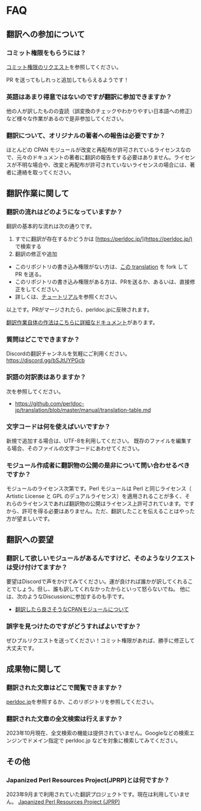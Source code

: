 # FAQ

## 翻訳への参加について

### コミット権限をもらうには？

[コミット権限のリクエスト](https://github.com/perldoc-jp/wg-perl-document/issues/28)を参照してください。

PR を送ってもしれっと追加してもらえるようです！

### 英語はあまり得意ではないのですが翻訳に参加できますか？

他の人が訳したものの査読（誤変換のチェックやわかりやすい日本語への修正）など様々な作業があるので是非参加してください。

### 翻訳について、オリジナルの著者への報告は必要ですか？

ほとんどの CPAN モジュールが改変と再配布が許可されているライセンスなので、元々のドキュメントの著者に翻訳の報告をする必要はありません。ライセンスが不明な場合や、改変と再配布が許可されていないライセンスの場合には、著者に連絡を取ってください。

## 翻訳作業に関して

### 翻訳の流れはどのようになっていますか？

翻訳の基本的な流れは次の通りです。

1. すでに翻訳が存在するかどうかは [https://perldoc.jp/](https://perldoc.jp/) で検索する
2. 翻訳の修正や追加
  - このリポジトリの書き込み権限がない方は、[この translation](https://github.com/perldoc-jp/translation) を fork して PR を送る。
  - このリポジトリの書き込み権限がある方は、PRを送るか、あるいは、直接修正をしてください。
  - 詳しくは、[チュートリアル](https://github.com/perldoc-jp/translation/blob/master/manual/translation-tutorial.md)を参照ください。

以上です。PRがマージされたら、perldoc.jpに反映されます。

[翻訳作業自体の作法はこちらに詳細なドキュメント](https://github.com/perldoc-jp/translation/blob/master/manual/translation-manners.md)があります。

### 質問はどこでできますか？

Discordの翻訳チャンネルを気軽にご利用ください。https://discord.gg/bSJtUYPGcb

### 訳語の対訳表はありますか？

次を参照してください。
-  https://github.com/perldoc-jp/translation/blob/master/manual/translation-table.md

### 文字コードは何を使えばいいですか？

新規で追加する場合は、UTF-8を利用してください。
既存のファイルを編集する場合、そのファイルの文字コードにあわせてください。

### モジュール作成者に翻訳物の公開の是非について問い合わせるべきですか？

モジュールのライセンス次第です。Perl モジュールは Perl と同じライセンス（ Artistic License と GPL のデュアルライセンス）を適用されることが多く、それらのライセンスであれば翻訳物の公開はライセンス上許可されています。ですから、許可を得る必要はありません。ただ、翻訳したことを伝えることはやった方が望ましいです。


## 翻訳への要望

### 翻訳して欲しいモジュールがあるんですけど、そのようなリクエストは受け付けてますか？

要望はDiscordで声をかけてみてください。運が良ければ誰かが訳してくれることでしょう。但し、誰も訳してくれなかったからといって怒らないでね。
他には、次のようなDiscussionに参加するのも手です。

- [翻訳したら良さそうなCPANモジュールについて](https://github.com/perldoc-jp/translation/discussions/39)

### 誤字を見つけたのですがどうすればよいですか？

ぜひプルリクエストを送ってください！コミット権限があれば、勝手に修正して大丈夫です。

## 成果物に関して

### 翻訳された文章はどこで閲覧できますか？

[perldoc.jp](https://perldoc.jp/)を参照するか、このリポジトリを参照してください。

### 翻訳された文章の全文検索は行えますか？

2023年10月現在、全文検索の機能は提供されていません。Googleなどの検索エンジンでドメイン指定で perldoc.jp などを対象に検索してみてください。

## その他

### Japanized Perl Resources Project(JPRP)とは何ですか？

2023年9月まで利用されていた翻訳プロジェクトです。現在は利用していません。
[Japanized Perl Resources Project (JPRP)](https://perldocjp.osdn.jp/)

